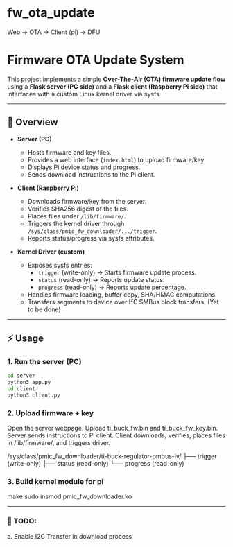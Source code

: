 # fw_ota_update
Web -> OTA -> Client (pi) -> DFU

# Firmware OTA Update System

This project implements a simple **Over-The-Air (OTA) firmware update flow** using a **Flask server (PC side)** and a **Flask client (Raspberry Pi side)** that interfaces with a custom Linux kernel driver via sysfs.

---

## 🚀 Overview

- **Server (PC)**  
  - Hosts firmware and key files.  
  - Provides a web interface (`index.html`) to upload firmware/key.  
  - Displays Pi device status and progress.  
  - Sends download instructions to the Pi client.

- **Client (Raspberry Pi)**  
  - Downloads firmware/key from the server.  
  - Verifies SHA256 digest of the files.  
  - Places files under `/lib/firmware/`.  
  - Triggers the kernel driver through `/sys/class/pmic_fw_downloader/.../trigger`.  
  - Reports status/progress via sysfs attributes.

- **Kernel Driver (custom)**  
  - Exposes sysfs entries:
    - `trigger` (write-only) → Starts firmware update process.  
    - `status` (read-only) → Reports update status.  
    - `progress` (read-only) → Reports update percentage.  
  - Handles firmware loading, buffer copy, SHA/HMAC computations.  
  - Transfers segments to device over I²C SMBus block transfers. (Yet to be done)

---
## ⚡ Usage

### 1. Run the server (PC)
```bash
cd server
python3 app.py
cd client
python3 client.py
```

### 2. Upload firmware + key

Open the server webpage.
Upload ti_buck_fw.bin and ti_buck_fw_key.bin.
Server sends instructions to Pi client.
Client downloads, verifies, places files in /lib/firmware/, and triggers driver.

/sys/class/pmic_fw_downloader/ti-buck-regulator-pmbus-iv/
├── trigger   (write-only)
├── status    (read-only)
└── progress  (read-only)

### 3. Build kernel module for pi
make
sudo insmod pmic_fw_downloader.ko

---
### 📌 TODO:
a. Enable I2C Transfer in download process


